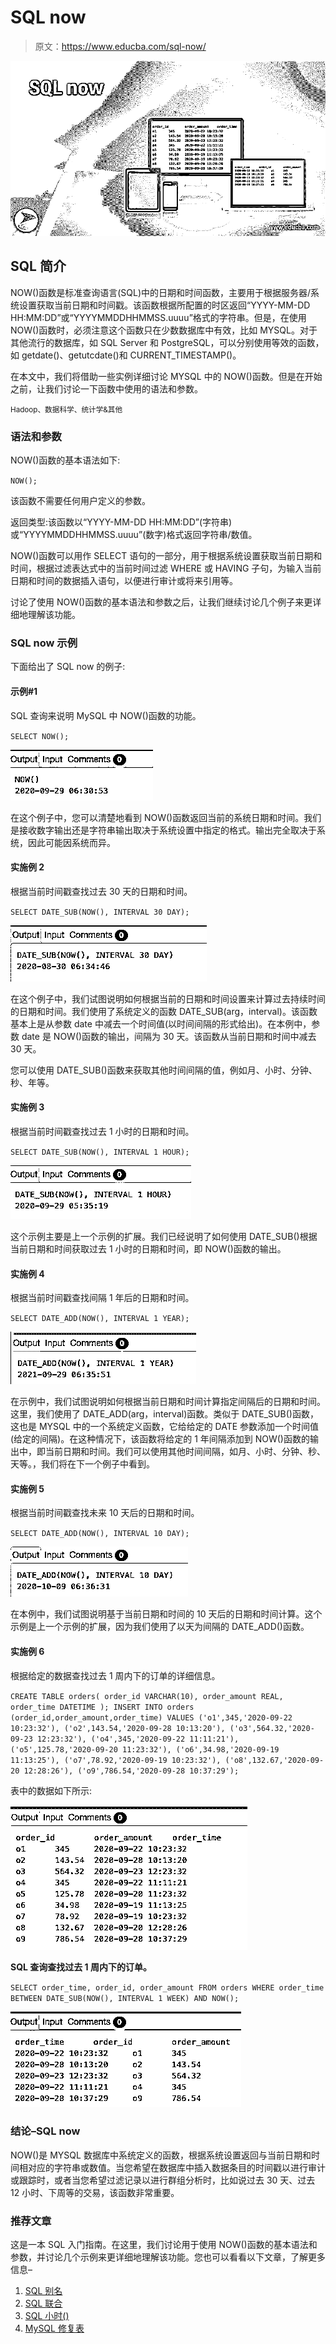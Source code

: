 # SQL now

> 原文：<https://www.educba.com/sql-now/>

![SQL now](img/837166d0c64ab6f15e4a5627059266f9.png)



## SQL 简介

NOW()函数是标准查询语言(SQL)中的日期和时间函数，主要用于根据服务器/系统设置获取当前日期和时间戳。该函数根据所配置的时区返回“YYYY-MM-DD HH:MM:DD”或“YYYYMMDDHHMMSS.uuuu”格式的字符串。但是，在使用 NOW()函数时，必须注意这个函数只在少数数据库中有效，比如 MYSQL。对于其他流行的数据库，如 SQL Server 和 PostgreSQL，可以分别使用等效的函数，如 getdate()、getutcdate()和 CURRENT_TIMESTAMP()。

在本文中，我们将借助一些实例详细讨论 MYSQL 中的 NOW()函数。但是在开始之前，让我们讨论一下函数中使用的语法和参数。

<small>Hadoop、数据科学、统计学&其他</small>

### 语法和参数

NOW()函数的基本语法如下:

`NOW();`

该函数不需要任何用户定义的参数。

返回类型:该函数以“YYYY-MM-DD HH:MM:DD”(字符串)或“YYYYMMDDHHMMSS.uuuu”(数字)格式返回字符串/数值。

NOW()函数可以用作 SELECT 语句的一部分，用于根据系统设置获取当前日期和时间，根据过滤表达式中的当前时间过滤 WHERE 或 HAVING 子句，为输入当前日期和时间的数据插入语句，以便进行审计或将来引用等。

讨论了使用 NOW()函数的基本语法和参数之后，让我们继续讨论几个例子来更详细地理解该功能。

### SQL now 示例

下面给出了 SQL now 的例子:

#### 示例#1

SQL 查询来说明 MySQL 中 NOW()函数的功能。

`SELECT NOW();`

![SQL now output 1](img/73a14ec06ede5339812526b830a77f06.png)



在这个例子中，您可以清楚地看到 NOW()函数返回当前的系统日期和时间。我们是接收数字输出还是字符串输出取决于系统设置中指定的格式。输出完全取决于系统，因此可能因系统而异。

#### 实施例 2

根据当前时间戳查找过去 30 天的日期和时间。

`SELECT DATE_SUB(NOW(), INTERVAL 30 DAY);`

![SQL now output 2](img/631d7e18b63f349612109cccd120aa87.png)



在这个例子中，我们试图说明如何根据当前的日期和时间设置来计算过去持续时间的日期和时间。我们使用了系统定义的函数 DATE_SUB(arg，interval)。该函数基本上是从参数 date 中减去一个时间值(以时间间隔的形式给出)。在本例中，参数 date 是 NOW()函数的输出，间隔为 30 天。该函数从当前日期和时间中减去 30 天。

您可以使用 DATE_SUB()函数来获取其他时间间隔的值，例如月、小时、分钟、秒、年等。

#### 实施例 3

根据当前时间戳查找过去 1 小时的日期和时间。

`SELECT DATE_SUB(NOW(), INTERVAL 1 HOUR);`

![SQL now output 3](img/17849dfbf45469dfb0e8aae51acada20.png)



这个示例主要是上一个示例的扩展。我们已经说明了如何使用 DATE_SUB()根据当前日期和时间获取过去 1 小时的日期和时间，即 NOW()函数的输出。

#### 实施例 4

根据当前时间戳查找间隔 1 年后的日期和时间。

`SELECT DATE_ADD(NOW(), INTERVAL 1 YEAR);`

![output 4](img/d1acd108c4e106218645028f625c397e.png)



在示例中，我们试图说明如何根据当前日期和时间计算指定间隔后的日期和时间。这里，我们使用了 DATE_ADD(arg，interval)函数。类似于 DATE_SUB()函数，这也是 MYSQL 中的一个系统定义函数，它给给定的 DATE 参数添加一个时间值(给定的间隔)。在这种情况下，该函数将给定的 1 年间隔添加到 NOW()函数的输出中，即当前日期和时间。我们可以使用其他时间间隔，如月、小时、分钟、秒、天等。，我们将在下一个例子中看到。

#### 实施例 5

根据当前时间戳查找未来 10 天后的日期和时间。

`SELECT DATE_ADD(NOW(), INTERVAL 10 DAY);`

![output 5](img/5231f6bfd4aeca29a862cfba9ca4e0ae.png)



在本例中，我们试图说明基于当前日期和时间的 10 天后的日期和时间计算。这个示例是上一个示例的扩展，因为我们使用了以天为间隔的 DATE_ADD()函数。

#### 实施例 6

根据给定的数据查找过去 1 周内下的订单的详细信息。

`CREATE TABLE orders(
order_id VARCHAR(10),
order_amount REAL,
order_time DATETIME
);
INSERT INTO orders (order_id,order_amount,order_time)
VALUES ('o1',345,'2020-09-22 10:23:32'),
('o2',143.54,'2020-09-28 10:13:20'),
('o3',564.32,'2020-09-23 12:23:32'),
('o4',345,'2020-09-22 11:11:21'),
('o5',125.78,'2020-09-20 11:23:32'),
('o6',34.98,'2020-09-19 11:13:25'),
('o7',78.92,'2020-09-19 10:23:32'),
('o8',132.67,'2020-09-20 12:28:26'),
('o9',786.54,'2020-09-28 10:37:29');`

表中的数据如下所示:

![output 6](img/8419bc35be4b6a9707ef505109898ac4.png)



**SQL 查询查找过去 1 周内下的订单。**

`SELECT order_time, order_id, order_amount
FROM orders
WHERE order_time BETWEEN DATE_SUB(NOW(), INTERVAL 1 WEEK)
AND NOW();`

![output 7](img/1eaf94674e74c7df48e8a0ae45750bb0.png)



### 结论–SQL now

NOW()是 MYSQL 数据库中系统定义的函数，根据系统设置返回与当前日期和时间相对应的字符串或数值。当您希望在数据库中插入数据条目的时间戳以进行审计或跟踪时，或者当您希望过滤记录以进行群组分析时，比如说过去 30 天、过去 12 小时、下周等的交易，该函数非常重要。

### 推荐文章

这是一本 SQL 入门指南。在这里，我们讨论用于使用 NOW()函数的基本语法和参数，并讨论几个示例来更详细地理解该功能。您也可以看看以下文章，了解更多信息–

1.  [SQL 别名](https://www.educba.com/sql-alias/)
2.  [SQL 联合](https://www.educba.com/sql-union/)
3.  [SQL 小时()](https://www.educba.com/sql-hour/)
4.  [MySQL 修复表](https://www.educba.com/mysql-repair-table/)





